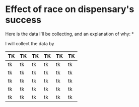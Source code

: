 # Effect of race on dispensary's success



Here is the data I'll be collecting, and an explanation of why:
* 

I will collect the data by 

TK | TK | TK | TK | TK | TK | 
---- | ----- | ---- | -------- | ----------- | --------------
tk | tk | tk | tk | tk | tk | tk
tk | tk | tk | tk | tk | tk | tk
tk | tk | tk | tk | tk | tk | tk
tk | tk | tk | tk | tk | tk | tk
tk | tk | tk | tk | tk | tk | tk
